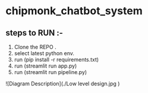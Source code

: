 # chipmonk_chatbot_system

## steps to RUN :-

1. Clone the REPO .
2. select latest python env.
3. run (pip install -r requirements.txt)
4. run (streamlit run app.py)
5. run (streamlit run pipeline.py)

![Diagram Description](./Low level design.jpg
)
